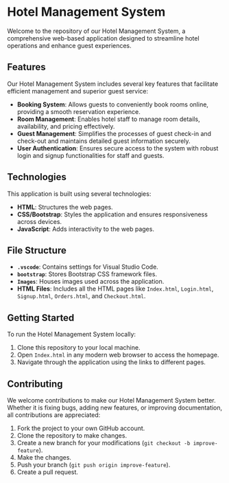 # Hotel Management System

Welcome to the repository of our Hotel Management System, a comprehensive web-based application designed to streamline hotel operations and enhance guest experiences.

## Features

Our Hotel Management System includes several key features that facilitate efficient management and superior guest service:

- **Booking System**: Allows guests to conveniently book rooms online, providing a smooth reservation experience.
- **Room Management**: Enables hotel staff to manage room details, availability, and pricing effectively.
- **Guest Management**: Simplifies the processes of guest check-in and check-out and maintains detailed guest information securely.
- **User Authentication**: Ensures secure access to the system with robust login and signup functionalities for staff and guests.

## Technologies

This application is built using several technologies:

- **HTML**: Structures the web pages.
- **CSS/Bootstrap**: Styles the application and ensures responsiveness across devices.
- **JavaScript**: Adds interactivity to the web pages.

## File Structure

- **`.vscode`**: Contains settings for Visual Studio Code.
- **`bootstrap`**: Stores Bootstrap CSS framework files.
- **`Images`**: Houses images used across the application.
- **HTML Files**: Includes all the HTML pages like `Index.html`, `Login.html`, `Signup.html`, `Orders.html`, and `Checkout.html`.

## Getting Started

To run the Hotel Management System locally:

1. Clone this repository to your local machine.
2. Open `Index.html` in any modern web browser to access the homepage.
3. Navigate through the application using the links to different pages.

## Contributing

We welcome contributions to make our Hotel Management System better. Whether it is fixing bugs, adding new features, or improving documentation, all contributions are appreciated:

1. Fork the project to your own GitHub account.
2. Clone the repository to make changes.
3. Create a new branch for your modifications (`git checkout -b improve-feature`).
4. Make the changes.
5. Push your branch (`git push origin improve-feature`).
6. Create a pull request.


